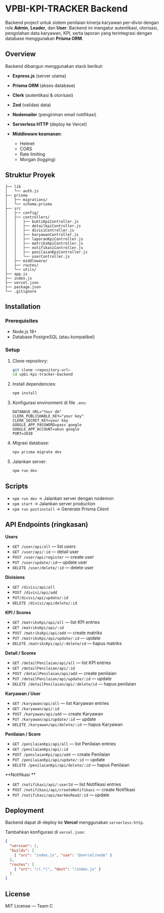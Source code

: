 # VPBI-KPI-TRACKER Backend

Backend project untuk sistem penilaian kinerja karyawan per-divisi dengan role **Admin**, **Leader**, dan **User**. Backend ini mengatur autentikasi, otorisasi, pengolahan data karyawan, KPI, serta laporan yang terintegrasi dengan database menggunakan **Prisma ORM**.

## Overview

Backend dibangun menggunakan stack berikut:

* **Express.js** (server utama)
* **Prisma ORM** (akses database)
* **Clerk** (autentikasi & otorisasi)
* **Zod** (validasi data)
* **Nodemailer** (pengiriman email notifikasi)
* **Serverless HTTP** (deploy ke Vercel)
* **Middleware keamanan**:

  * Helmet
  * CORS
  * Rate limiting
  * Morgan (logging)

## Struktur Proyek

```
├── lib
│   └── auth.js
├── prisma
│   ├── migrations/
│   └── schema.prisma
├── src
│   ├── config/
│   ├── controllers/
│   │   ├── buktiKpiController.js
│   │   ├── detailkpiController.js
│   │   ├── divisiController.js
│   │   ├── karyawanController.js
│   │   ├── laporanKpiController.js
│   │   ├── matriksKpiController.js
│   │   ├── notifikasiController.js
│   │   ├── penilaianKpiController.js
│   │   └── userController.js
│   ├── middleware/
│   ├── routes/
│   └── utils/
├── app.js
├── index.js
├── vercel.json
├── package.json
└── .gitignore
```

## Installation

### Prerequisites

* Node.js 18+
* Database PostgreSQL (atau kompatibel)

### Setup

1. Clone repository:

   ```bash
   git clone <repository-url>
   cd vpbi-kpi-tracker-backend
   ```

2. Install dependencies:

   ```bash
   npm install
   ```

3. Konfigurasi environment di file `.env`:

   ```env
   DATABASE_URL="Your db"
   CLERK_PUBLISHABLE_KEY="your key"
   CLERK_SECRET_KEY=your key
   GOOGLE_APP_PASSWORD=pass google
   GOOGLE_APP_ACCOUNT=akun google
   PORT=3030
   ```

4. Migrasi database:

   ```bash
   npx prisma migrate dev
   ```

5. Jalankan server:

   ```bash
   npm run dev
   ```

## Scripts

* `npm run dev` → Jalankan server dengan nodemon
* `npm start` → Jalankan server production
* `npm run postinstall` → Generate Prisma Client

## API Endpoints (ringkasan)

**Users**

* `GET /user/api/all` — list users
* `GET /user/api/:id` — detail user
* `POST /user/api/register` — create user
* `PUT /user/update/:id`— update user
* `DELETE /user/delete/:id` — delete user

**Divisions**

* `GET /divisi/api/all`
* `POST /divisi/api/add`
* `PUT/divisi/api/update/:id`
* `DELETE /divisi/api/delete/:id`

**KPI / Scores**

* `GET /matriksKpi/api/all` — list KPI entries
* `GET /matriksKpi/api/:id`
* `POST /matriksKpi/api/add` — create matriks
* `PUT /matriksKpi/api/update/:id` — update
* `DELETE /matriksKpi/api/:delete/id` — hapus matriks

**Detail / Scores**

* `GET /detailPenilaian/api/all` — list KPI entries
* `GET /detailPenilaian/api/:id`
* `POST /detailPenilaian/api/add` — create penilaian
* `PUT /detailPenilaian/api/update/:id` — update
* `DELETE /detailPenilaian/api/:delete/id` — hapus penilaian

**Karyawan / User**

* `GET /karyawan/api/all` — list Karyawan entries
* `GET /karyawan/api/:id`
* `POST /karyawan/api/add` — create Karyawan
* `PUT /karyawan/api/update/:id` — update
* `DELETE /karyawan/api/delete/:id` — hapus Karyawan

**Penilaian / Score**

* `GET /penilaianKpi/api/all` — list Penilaian entries
* `GET /penilaianKpi/api/:id`
* `POST /penilaianKpi/api/add` — create Penilaian
* `PUT /penilaianKpi/api/update/:id` — update
* `DELETE /penilaianKpi/api/delete/:id` — hapus Penilaian

**Notifikasi **

* `GET /notifikasi/api/:userId` — list Notifikasi entries
* `POST /notifikasi/api/createNotifikasi` — create Notifikasi
* `PUT /notifikasi/api/markAsRead/:id` — update

## Deployment

Backend dapat di-deploy ke **Vercel** menggunakan `serverless-http`.

Tambahkan konfigurasi di `vercel.json`:

```json
{
  "version": 2,
  "builds": [
    { "src": "index.js", "use": "@vercel/node" }
  ],
  "routes": [
    { "src": "/(.*)", "dest": "/index.js" }
  ]
}
```

## License

MIT License — Team C
